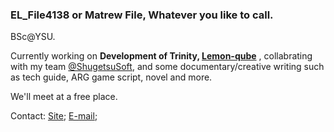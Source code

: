 ### EL_File4138 or Matrew File, Whatever you like to call.

BSc@YSU. 

Currently working on **Development of Trinity, [Lemon-qube](https://github.com/EL-File4138/Lemon-qube)** , collabrating with my team [@ShugetsuSoft](https://github.com/ShugetsuSoft), and some documentary/creative writing such as tech guide, ARG game script, novel and more.

We'll meet at a free place.

Contact: [Site](https://elfile4138.moe/); [E-mail](mailto:elfile4138@outlook.com); 
